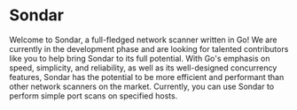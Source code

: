 # Sondar

Welcome to Sondar, a full-fledged network scanner written in Go! We are currently in the development phase and are looking for talented contributors like you to help bring Sondar to its full potential. With Go's emphasis on speed, simplicity, and reliability, as well as its well-designed concurrency features, Sondar has the potential to be more efficient and performant than other network scanners on the market. Currently, you can use Sondar to perform simple port scans on specified hosts.
